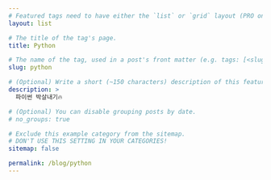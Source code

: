 ```yaml
---
# Featured tags need to have either the `list` or `grid` layout (PRO only).
layout: list

# The title of the tag's page.
title: Python

# The name of the tag, used in a post's front matter (e.g. tags: [<slug>]).
slug: python

# (Optional) Write a short (~150 characters) description of this featured tag.
description: >
  파이썬 박살내기🔥

# (Optional) You can disable grouping posts by date.
# no_groups: true

# Exclude this example category from the sitemap.
# DON'T USE THIS SETTING IN YOUR CATEGORIES!
sitemap: false

permalink: /blog/python
---
```


